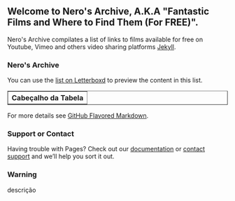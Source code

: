 ## Welcome to Nero's Archive, A.K.A "Fantastic Films and Where to Find Them (For FREE)".

Nero's Archive compilates a list of links to films available for free on Youtube, Vimeo and others video sharing platforms [Jekyll](https://jekyllrb.com/).

### Nero's Archive

You can use the [list on Letterboxd](https://github.com/itsnerosz/nerosz_archive/edit/main/README.md) to preview the content in this list.


<table border="1">    
  <tr>
    <th colspan="2">Cabeçalho da Tabela</th>
  </tr>
</table>



For more details see [GitHub Flavored Markdown](https://itsnerosz.github.io/nerosz_archive/readme.md).


### Support or Contact

Having trouble with Pages? Check out our [documentation](https://docs.github.com/categories/github-pages-basics/) or [contact support](https://support.github.com/contact) and we’ll help you sort it out.

### Warning

descrição
